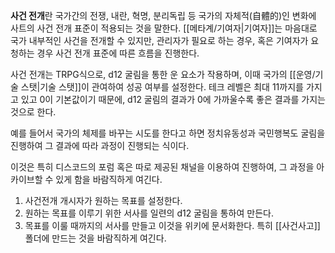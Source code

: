 **사건 전개**란 국가간의 전쟁, 내란, 혁명, 분리독립 등 국가의 자체적(自體的)인 변화에 사트의 사건 전개 표준이 적용되는 것을 말한다. [[메타계/기여자|기여자]]는 마음대로 국가 내부적인 사건을 전개할 수 있지만, 관리자가 필요로 하는 경우, 혹은 기여자가 요청하는 경우 사건 전개 표준에 따른 흐름을 진행한다.

사건 전개는 TRPG식으로, d12 굴림을 통한 운 요소가 작용하며, 이때 국가의 [[운영/기술 스탯|기술 스탯]]이 관여하여 성공 여부를 설정한다. 테크 레벨은 최대 11까지를 가지고 있고 0이 기본값이기 때문에, d12 굴림의 결과가 0에 가까울수록 좋은 결과를 가지는 것으로 한다.

예를 들어서 국가의 체제를 바꾸는 시도를 한다고 하면 정치유동성과 국민행복도 굴림을 진행하여 그 결과에 따라 과정이 진행되는 식이다.

이것은 특히 디스코드의 포럼 혹은 따로 제공된 채널을 이용하여 진행하여, 그 과정을 아카이브할 수 있게 함을 바람직하게 여긴다.

1. 사건전개 개시자가 원하는 목표를 설정한다.
2. 원하는 목표를 이루기 위한 서사를 일련의 d12 굴림을 통하여 만든다.
3. 목표를 이룰 때까지의 서사를 만들고 이것을 위키에 문서화한다. 특히 [[사건사고]] 폴더에 만드는 것을 바람직하게 여긴다.